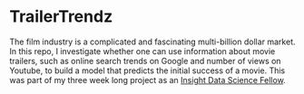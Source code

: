 # TrailerTrendz
The film industry is a complicated and fascinating multi-billion dollar market. In this repo, I investigate whether one can use information about movie trailers, such as online search trends on Google and number of views on Youtube, to build a model that predicts the initial success of a movie. This was part of my three week long project as an [Insight Data Science Fellow](http://insightdatascience.com/).
